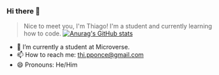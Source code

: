 ### Hi there 👋
> Nice to meet you, I'm Thiago! I'm a student and currently learning how to code.
[![Anurag's GitHub stats](https://github-readme-stats.vercel.app/api?username=Thi-Ponce)](https://github.com/anuraghazra/github-readme-stats)
- 🌱 I’m currently a student at Microverse.
- 📫 How to reach me: thi.pponce@gmail.com
- 😄 Pronouns: He/Him

